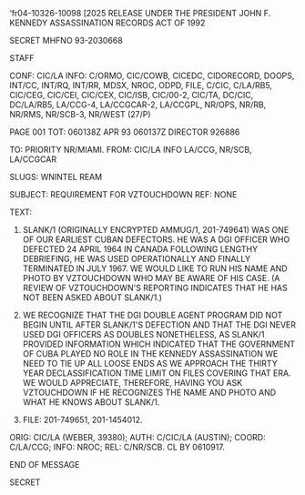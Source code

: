 ‘fr04-10326-10098 [2025 RELEASE UNDER THE PRESIDENT JOHN F. KENNEDY ASSASSINATION RECORDS ACT OF 1992

SECRET
MHFNO 93-2030668

STAFF

CONF: CIC/LA INFO: C/ORMO, CIC/COWB, CICEDC, CIDORECORD, DOOPS,
INT/CC, INT/RQ, INT/RR, MDSX, NROC, ODPD, FILE, C/CIC, C/LA/RB5, CIC/CEG,
CIC/CEI, CIC/CEX, CIC/ISB, CIC/00-2, CIC/TA, DC/CIC, DC/LA/RB5, LA/CCG-4,
LA/CCGCAR-2, LA/CCGPL, NR/OPS, NR/RB, NR/RMS, NR/SCB-3, NR/WEST (27/P)

PAGE 001
TOT: 060138Z APR 93
060137Z DIRECTOR 926886

TO: PRIORITY NR/MIAMI.
FROM: CIC/LA INFO LA/CCG, NR/SCB, LA/CCGCAR

SLUGS: WNINTEL REAM

SUBJECT: REQUIREMENT FOR VZTOUCHDOWN
REF: NONE

TEXT:
1. SLANK/1 (ORIGINALLY ENCRYPTED AMMUG/1, 201-749641) WAS ONE OF OUR EARLIEST CUBAN DEFECTORS. HE WAS A DGI
OFFICER WHO DEFECTED 24 APRIL 1964 IN CANADA FOLLOWING LENGTHY
DEBRIEFING, HE WAS USED OPERATIONALLY AND FINALLY TERMINATED IN
JULY 1967. WE WOULD LIKE TO RUN HIS NAME AND PHOTO BY
VZTOUCHDOWN WHO MAY BE AWARE OF HIS CASE. (A REVIEW OF
VZTOUCHDOWN'S REPORTING INDICATES THAT HE HAS NOT BEEN ASKED
ABOUT SLANK/1.)

2. WE RECOGNIZE THAT THE DGI DOUBLE AGENT PROGRAM DID NOT
BEGIN UNTIL AFTER SLANK/1'S DEFECTION AND THAT THE DGI NEVER USED
DGI OFFICERS AS DOUBLES NONETHELESS, AS SLANK/1 PROVIDED
INFORMATION WHICH INDICATED THAT THE GOVERNMENT OF CUBA PLAYED NO
ROLE IN THE KENNEDY ASSASSINATION WE NEED TO TIE UP ALL LOOSE
ENDS AS WE APPROACH THE THIRTY YEAR DECLASSIFICATION TIME LIMIT
ON FILES COVERING THAT ERA. WE WOULD APPRECIATE, THEREFORE,
HAVING YOU ASK VZTOUCHDOWN IF HE RECOGNIZES THE NAME AND PHOTO
AND WHAT HE KNOWS ABOUT SLANK/1.

3. FILE: 201-749651, 201-1454012.

ORIG: CIC/LA (WEBER, 39380); AUTH: C/CIC/LA (AUSTIN); COORD:
C/LA/CCG; INFO: NROC; REL: C/NR/SCB. CL BY 0610917.

END OF MESSAGE

SECRET
